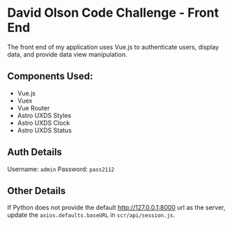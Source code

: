 # David Olson Code Challenge - Front End

The front end of my application uses Vue.js to authenticate users, display data, and provide data view manipulation.

## Components Used:
- Vue.js
- Vuex
- Vue Router
- Astro UXDS Styles
- Astro UXDS Clock
- Astro UXDS Status

## Auth Details
Username: `admin`
Password: `pass2112`

## Other Details
If Python does not provide the default http://127.0.0.1:8000 url as the server, update the `axios.defaults.baseURL` in `scr/api/session.js`.
